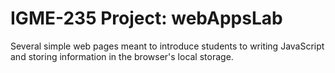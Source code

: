 # IGME-235 Project: webAppsLab
Several simple web pages meant to introduce students to writing JavaScript and storing information in the browser's local storage. 
